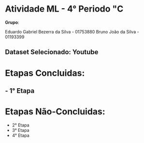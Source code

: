 # Atividade ML - 4° Periodo "C

**Grupo**: 

Eduardo Gabriel Bezerra da Silva - 01753880
Bruno João da Silva - 01193399

## Dataset Selecionado: Youtube

# Etapas Concluidas:

## - 1° Etapa

# Etapas Não-Concluidas:

- 2° Etapa
- 3° Etapa
- 4° Etapa

